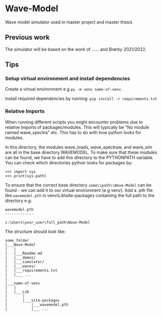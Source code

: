 # Wave-Model
Wave model simulator used in master project and master thesis


## Previous work
The simulator will be based on the work of ...... and Brørby 2021/2022. 

## Tips

### Setup virtual environment and install dependencies

Create a virtual environment e.g `py -m venv name-of-venv`.

Install required dependencies by running: `pip install -r requirements.txt`

### Relative Imports

When running different scripts you might encounter problems due to relative imports of packages/modules. This will typically be "No module named wave_spectra" etc. 
This has to do with how python looks for modules. 

In this directory, the modules wave_loads, wave_spectraw, and wave_sim are all in the base directory WAVEMODEL. To make sure that these modules can be found, we have to add this directory to the PYTHONPATH variable. You can check which directories python looks for packages by:

```
>>> import sys
>>> print(sys.path)
```

To ensure that the correct base directory `some\\path\\Wave-Model` can be found - we can add it to our virtual environment (e.g venv). Add a .pth file like `wavemodel.pth` in venv\Lib\site-packages containing the full path to the directory e.g:

```
wavemodel.pth
-------------

c:\Users\your_user\full_path\Wave-Model
```

The structure should look like:

```
some_folder
|___Wave-Model
|   |
|   |___Readme.md
|   |___demos/
|   |___simulator/
|   |___waves/
|   |___requirements.txt
|   |___ ...
|
|___name-of-venv
|   |
|   |___Lib
|       |
|       |___site-packages
|           |___wavemodel.pth
|           |___ ...
```

